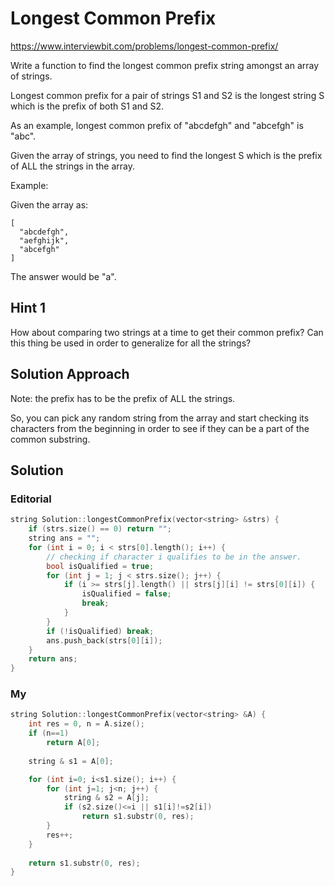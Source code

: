 # Longest Common Prefix

https://www.interviewbit.com/problems/longest-common-prefix/

Write a function to find the longest common prefix string amongst an array of strings.

Longest common prefix for a pair of strings S1 and S2 is the longest string S which is the prefix of both S1 and S2.

As an example, longest common prefix of "abcdefgh" and "abcefgh" is "abc".

Given the array of strings, you need to find the longest S which is the prefix of ALL the strings in the array.

Example:

Given the array as:
```
[
  "abcdefgh",
  "aefghijk",
  "abcefgh"
]
```
The answer would be "a".

## Hint 1

How about comparing two strings at a time to get their common prefix? Can this thing be used in order to generalize for all the strings?

## Solution Approach

Note: the prefix has to be the prefix of ALL the strings.

So, you can pick any random string from the array and start checking its characters from the beginning in order to see if they can be a part of the common substring.

## Solution

### Editorial
```cpp
string Solution::longestCommonPrefix(vector<string> &strs) {
    if (strs.size() == 0) return "";
    string ans = "";
    for (int i = 0; i < strs[0].length(); i++) {
        // checking if character i qualifies to be in the answer. 
        bool isQualified = true; 
        for (int j = 1; j < strs.size(); j++) {
            if (i >= strs[j].length() || strs[j][i] != strs[0][i]) {
                isQualified = false;
                break;
            }
        }
        if (!isQualified) break;
        ans.push_back(strs[0][i]);
    }
    return ans;
}
```
### My

```cpp
string Solution::longestCommonPrefix(vector<string> &A) {
    int res = 0, n = A.size();
    if (n==1)
        return A[0];
        
    string & s1 = A[0];

    for (int i=0; i<s1.size(); i++) {
        for (int j=1; j<n; j++) {
            string & s2 = A[j];
            if (s2.size()<=i || s1[i]!=s2[i])
                return s1.substr(0, res);
        }
        res++;
    }
    
    return s1.substr(0, res);
}
```

